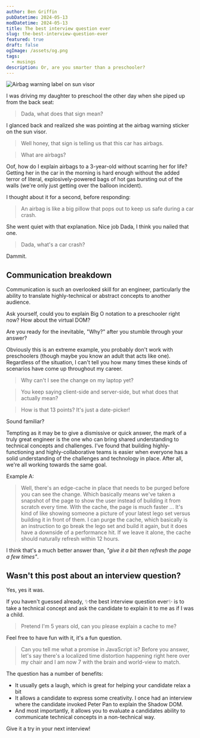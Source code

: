 ```yaml
---
author: Ben Griffin
pubDatetime: 2024-05-13
modDatetime: 2024-05-13
title: The best interview question ever
slug: the-best-interview-question-ever
featured: true
draft: false
ogImage: /assets/og.png
tags:
  - musings
description: Or, are you smarter than a preschooler?
---
```


<div>
  <img src="/assets/airbag-warning.jpg" class="w-full h-60 object-cover border-radius" alt="Airbag warning label on sun visor">
</div>

I was driving my daughter to preschool the other day when she piped up from the back seat:

> Dada, what does that sign mean?

I glanced back and realized she was pointing at the airbag warning sticker on the sun visor.

> Well honey, that sign is telling us that this car has airbags.

> What are airbags?

Oof, how do I explain airbags to a 3-year-old without scarring her for life? Getting her in the car in the morning is hard enough without the added terror of literal, explosively-powered bags of hot gas bursting out of the walls (we're only just getting over the balloon incident).

I thought about it for a second, before responding:

> An airbag is like a big pillow that pops out to keep us safe during a car crash.

She went quiet with that explanation. Nice job Dada, I think you nailed that one.

> Dada, what's a car crash?

Dammit.

## Communication breakdown

Communication is such an overlooked skill for an engineer, particularly the ability to translate highly-technical or abstract concepts to another audience.

Ask yourself, could you to explain Big O notation to a preschooler right now? How about the virtual DOM?

Are you ready for the inevitable, "Why?" after you stumble through your answer?

Obviously this is an extreme example, you probably don't work with preschoolers (though maybe you know an adult that acts like one). Regardless of the situation, I can't tell you how many times these kinds of scenarios have come up throughout my career.

> Why can't I see the change on my laptop yet?

> You keep saying client-side and server-side, but what does that actually mean?

> How is that 13 points? It's just a date-picker!

Sound familiar?

Tempting as it may be to give a dismissive or quick answer, the mark of a truly great engineer is the one who can bring shared understanding to technical concepts and challenges. I've found that building highly-functioning and highly-collaborative teams is easier when everyone has a solid understanding of the challenges and technology in place. After all, we're all working towards the same goal.

Example A:

> Well, there's an edge-cache in place that needs to be purged before you can see the change. Which basically means we've taken a snapshot of the page to show the user instead of building it from scratch every time. With the cache, the page is much faster ... It's kind of like showing someone a picture of your latest lego set versus building it in front of them. I can purge the cache, which basically is an instruction to go break the lego set and build it again, but it does have a downside of a performance hit. If we leave it alone, the cache should naturally refresh within 12 hours.

I think that's a much better answer than, _"give it a bit then refresh the page a few times"_.

## Wasn't this post about an interview question?

Yes, yes it was.

If you haven't guessed already, ✨the best interview question ever✨ is to take a technical concept and ask the candidate to explain it to me as if I was a child.

> Pretend I'm 5 years old, can you please explain a cache to me?

Feel free to have fun with it, it's a fun question.

> Can you tell me what a promise in JavaScript is? Before you answer, let's say there's a localized time distortion happening right here over my chair and I am now 7 with the brain and world-view to match.

The question has a number of benefits:

- It usually gets a laugh, which is great for helping your candidate relax a bit
- It allows a candidate to express some creativity. I once had an interview where the candidate invoked Peter Pan to explain the Shadow DOM.
- And most importantly, it allows you to evaluate a candidates ability to communicate technical concepts in a non-technical way.

Give it a try in your next interview!
